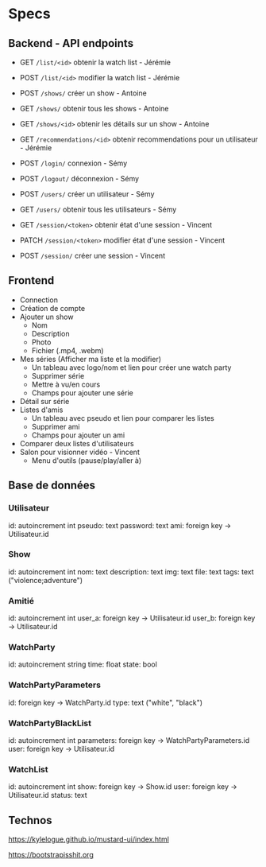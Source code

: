 # Specs

## Backend - API endpoints

- GET  `/list/<id>`  obtenir la watch list  - Jérémie
- POST `/list/<id>`  modifier la watch list - Jérémie

- POST `/shows/`     créer un show                    - Antoine
- GET  `/shows/`     obtenir tous les shows           - Antoine
- GET  `/shows/<id>` obtenir les détails sur un show  - Antoine

- GET  `/recommendations/<id>` obtenir recommendations pour un utilisateur - Jérémie

- POST `/login/`     connexion                         - Sémy
- POST `/logout/`    déconnexion                       - Sémy

- POST `/users/`     créer un utilisateur              - Sémy
- GET  `/users/`     obtenir tous les utilisateurs     - Sémy

- GET   `/session/<token>` obtenir état d'une session  - Vincent
- PATCH `/session/<token>` modifier état d'une session - Vincent
- POST  `/session/`        créer une session           - Vincent

## Frontend

- Connection
- Création de compte
- Ajouter un show
	- Nom
	- Description
	- Photo
	- Fichier (.mp4, .webm)
- Mes séries (Afficher ma liste et la modifier)
	- Un tableau avec logo/nom et lien pour créer une watch party
	- Supprimer série
	- Mettre à vu/en cours
	- Champs pour ajouter une série
- Détail sur série
- Listes d'amis
	- Un tableau avec pseudo et lien pour comparer les listes
	- Supprimer ami
	- Champs pour ajouter un ami
- Comparer deux listes d'utilisateurs
- Salon pour visionner vidéo                                          - Vincent
	- Menu d'outils (pause/play/aller à)
	
## Base de données

### Utilisateur

id: autoincrement int
pseudo: text
password: text
ami: foreign key -> Utilisateur.id

### Show

id: autoincrement int
nom: text
description: text
img: text
file: text
tags: text ("violence;adventure")

### Amitié

id: autoincrement int
user_a: foreign key -> Utilisateur.id
user_b: foreign key -> Utilisateur.id

### WatchParty

id: autoincrement string
time: float
state: bool

### WatchPartyParameters

id: foreign key -> WatchParty.id
type: text ("white", "black")

### WatchPartyBlackList

id: autoincrement int
parameters: foreign key -> WatchPartyParameters.id
user: foreign key -> Utilisateur.id

### WatchList

id: autoincrement int
show: foreign key -> Show.id
user: foreign key -> Utilisateur.id
status: text

## Technos

https://kylelogue.github.io/mustard-ui/index.html

https://bootstrapisshit.org
